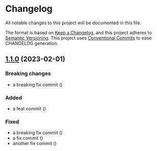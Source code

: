 # Changelog

All notable changes to this project will be documented in this file.

The format is based on [Keep a Changelog](https://keepachangelog.com/en/1.0.0/),
and this project adheres to [Semantic Versioning](https://semver.org/spec/v2.0.0.html).
This project uses [Conventional Commits](https://www.conventionalcommits.org) to ease CHANGELOG generation.

## [1.1.0](https://gitlab.com/../integtest/compare/1.0.1...1.1.0) (2023-02-01)

### Breaking changes

-  a breaking fix commit ([](https://gitlab.com/../integtest/commit/))  

### Added

-  a feat commit ([](https://gitlab.com/../integtest/commit/))  

### Fixed

-  a breaking fix commit ([](https://gitlab.com/../integtest/commit/))  
-  a fix commit ([](https://gitlab.com/../integtest/commit/))  
-  another fix commit ([](https://gitlab.com/../integtest/commit/))  



